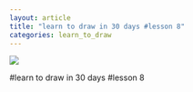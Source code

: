 ```yaml
---
layout: article
title: "learn to draw in 30 days #lesson 8"
categories: learn_to_draw
---
```


![](http://ww1.sinaimg.cn/large/6a2a5705gw1f1iwt796y8j20dw08ugm6.jpg)

#learn to draw in 30 days #lesson 8